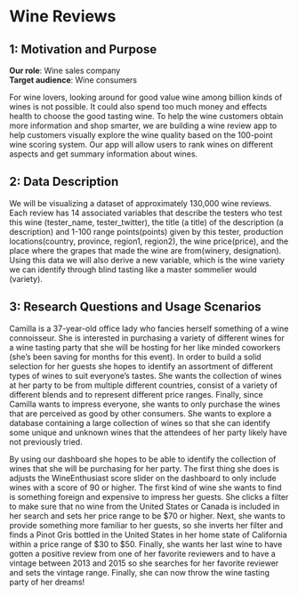 # Wine Reviews
## 1: Motivation and Purpose

**Our role**: Wine sales company               
**Target audience**: Wine consumers

For wine lovers, looking around for good value wine among billion kinds of wines is not possible. It could also spend too much money and effects health to choose the good tasting wine. To help the wine customers obtain more information and shop smarter, we are building a wine review app to help customers visually explore the wine quality based on the 100-point wine scoring system. Our app will allow users to rank wines on different aspects and get summary information about wines.

## 2: Data Description

We will be visualizing a dataset of approximately 130,000 wine reviews. Each review has 14 associated variables that describe the testers who test this wine (tester_name, tester_twitter), the title (a title) of the description (a description) and 1-100 range points(points) given by this tester, production locations(country, province, region1, region2), the wine price(price),  and the place where the grapes that made the wine are from(winery, designation). Using this data we will also derive a new variable, which is the wine variety we can identify through blind tasting like a master sommelier would (variety).

## 3: Research Questions and Usage Scenarios

Camilla is a 37-year-old office lady who fancies herself something of a wine connoisseur. She is interested in purchasing a variety of different wines for a wine tasting party that she will be hosting for her like minded coworkers (she’s been saving for months for this event). In order to build a solid selection for her guests she hopes to identify an assortment of different types of wines to suit everyone’s tastes. She wants the collection of wines at her party to be from multiple different countries, consist of a variety of different blends and to represent different price ranges. Finally, since Camilla wants to impress everyone, she wants to only purchase the wines that are perceived as good by other consumers. She wants to explore a database containing a large collection of wines so that she can identify some unique and unknown wines that the attendees of her party likely have not previously tried.         

By using our dashboard she hopes to be able to identify the collection of wines that she will be purchasing for her party. The first thing she does is adjusts the WineEnthusiast score slider on the dashboard to only include wines with a score of 90 or higher. The first kind of wine she wants to find is something foreign and expensive to impress her guests. She clicks a filter to make sure that no wine from the United States or Canada is included in her search and sets her price range to be $70 or higher. Next, she wants to provide something more familiar to her guests, so she inverts her filter and finds a Pinot Gris bottled in the United States in her home state of California within a price range of $30 to $50. Finally, she wants her last wine to have gotten a positive review from one of her favorite reviewers and to have a vintage between 2013 and 2015 so she searches for her favorite reviewer and sets the vintage range. Finally, she can now throw the wine tasting party of her dreams! 


